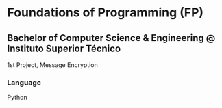 # Foundations of Programming (FP)
## Bachelor of Computer Science & Engineering @ Instituto Superior Técnico
1st Project, Message Encryption

### Language
Python
